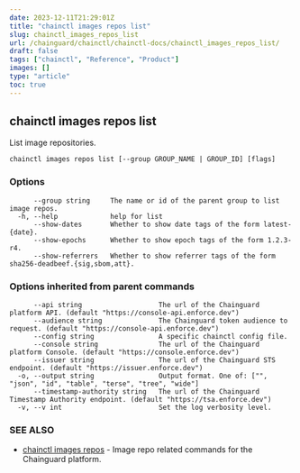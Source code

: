 ```yaml
---
date: 2023-12-11T21:29:01Z
title: "chainctl images repos list"
slug: chainctl_images_repos_list
url: /chainguard/chainctl/chainctl-docs/chainctl_images_repos_list/
draft: false
tags: ["chainctl", "Reference", "Product"]
images: []
type: "article"
toc: true
---
```

## chainctl images repos list

List image repositories.

```
chainctl images repos list [--group GROUP_NAME | GROUP_ID] [flags]
```

### Options

```
      --group string     The name or id of the parent group to list image repos.
  -h, --help             help for list
      --show-dates       Whether to show date tags of the form latest-{date}.
      --show-epochs      Whether to show epoch tags of the form 1.2.3-r4.
      --show-referrers   Whether to show referrer tags of the form sha256-deadbeef.{sig,sbom,att}.
```

### Options inherited from parent commands

```
      --api string                   The url of the Chainguard platform API. (default "https://console-api.enforce.dev")
      --audience string              The Chainguard token audience to request. (default "https://console-api.enforce.dev")
      --config string                A specific chainctl config file.
      --console string               The url of the Chainguard platform Console. (default "https://console.enforce.dev")
      --issuer string                The url of the Chainguard STS endpoint. (default "https://issuer.enforce.dev")
  -o, --output string                Output format. One of: ["", "json", "id", "table", "terse", "tree", "wide"]
      --timestamp-authority string   The url of the Chainguard Timestamp Authority endpoint. (default "https://tsa.enforce.dev")
  -v, --v int                        Set the log verbosity level.
```

### SEE ALSO

* [chainctl images repos](/chainguard/chainctl/chainctl-docs/chainctl_images_repos/)	 - Image repo related commands for the Chainguard platform.

